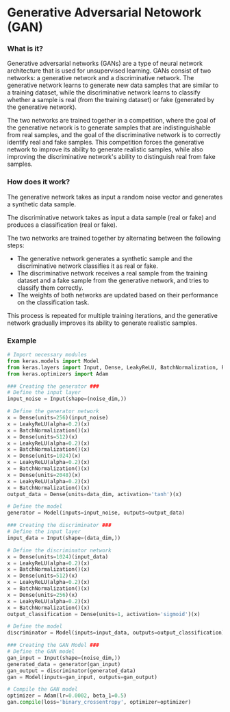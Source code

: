 # Generative Adversarial Netowork (GAN)

### What is it?

Generative adversarial networks (GANs) are a type of neural network architecture that is used for unsupervised learning. GANs consist of two networks: a generative network and a discriminative network. The generative network learns to generate new data samples that are similar to a training dataset, while the discriminative network learns to classify whether a sample is real (from the training dataset) or fake (generated by the generative network).

The two networks are trained together in a competition, where the goal of the generative network is to generate samples that are indistinguishable from real samples, and the goal of the discriminative network is to correctly identify real and fake samples. This competition forces the generative network to improve its ability to generate realistic samples, while also improving the discriminative network's ability to distinguish real from fake samples.

### How does it work?

The generative network takes as input a random noise vector and generates a synthetic data sample.

The discriminative network takes as input a data sample (real or fake) and produces a classification (real or fake).

The two networks are trained together by alternating between the following steps:

* The generative network generates a synthetic sample and the discriminative network classifies it as real or fake.
* The discriminative network receives a real sample from the training dataset and a fake sample from the generative network, and tries to classify them correctly.
* The weights of both networks are updated based on their performance on the classification task.

This process is repeated for multiple training iterations, and the generative network gradually improves its ability to generate realistic samples.

### Example

```python
# Import necessary modules
from keras.models import Model
from keras.layers import Input, Dense, LeakyReLU, BatchNormalization, Reshape
from keras.optimizers import Adam

### Creating the generator ###
# Define the input layer
input_noise = Input(shape=(noise_dim,))

# Define the generator network
x = Dense(units=256)(input_noise)
x = LeakyReLU(alpha=0.2)(x)
x = BatchNormalization()(x)
x = Dense(units=512)(x)
x = LeakyReLU(alpha=0.2)(x)
x = BatchNormalization()(x)
x = Dense(units=1024)(x)
x = LeakyReLU(alpha=0.2)(x)
x = BatchNormalization()(x)
x = Dense(units=2048)(x)
x = LeakyReLU(alpha=0.2)(x)
x = BatchNormalization()(x)
output_data = Dense(units=data_dim, activation='tanh')(x)

# Define the model
generator = Model(inputs=input_noise, outputs=output_data)

### Creating the discriminator ###
# Define the input layer
input_data = Input(shape=(data_dim,))

# Define the discriminator network
x = Dense(units=1024)(input_data)
x = LeakyReLU(alpha=0.2)(x)
x = BatchNormalization()(x)
x = Dense(units=512)(x)
x = LeakyReLU(alpha=0.2)(x)
x = BatchNormalization()(x)
x = Dense(units=256)(x)
x = LeakyReLU(alpha=0.2)(x)
x = BatchNormalization()(x)
output_classification = Dense(units=1, activation='sigmoid')(x)

# Define the model
discriminator = Model(inputs=input_data, outputs=output_classification)

### Creating the GAN Model ###
# Define the GAN model
gan_input = Input(shape=(noise_dim,))
generated_data = generator(gan_input)
gan_output = discriminator(generated_data)
gan = Model(inputs=gan_input, outputs=gan_output)

# Compile the GAN model
optimizer = Adam(lr=0.0002, beta_1=0.5)
gan.compile(loss='binary_crossentropy', optimizer=optimizer)
```

